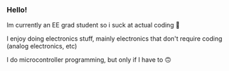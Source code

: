 ### Hello!

Im currently an EE grad student so i suck at actual coding :slightly_smiling_face:

I enjoy doing electronics stuff, mainly electronics that don't require coding (analog electronics, etc)

I do microcontroller programming, but only if I have to :upside_down_face:


